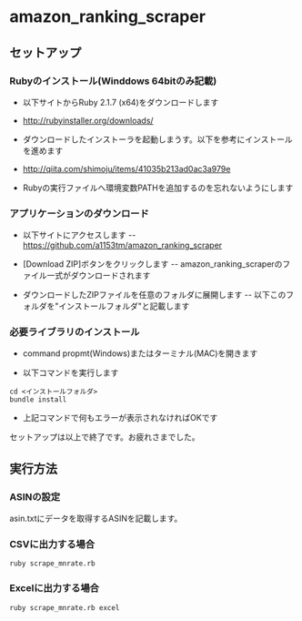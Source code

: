 # amazon_ranking_scraper

## セットアップ

### Rubyのインストール(Winddows 64bitのみ記載)

- 以下サイトからRuby 2.1.7 (x64)をダウンロードします
 - http://rubyinstaller.org/downloads/

- ダウンロードしたインストーラを起動しまうす。以下を参考にインストールを進めます
 - http://qiita.com/shimoju/items/41035b213ad0ac3a979e
 - Rubyの実行ファイルへ環境変数PATHを追加するのを忘れないようにします

### アプリケーションのダウンロード

- 以下サイトにアクセスします
-- https://github.com/a1153tm/amazon_ranking_scraper

- [Download ZIP]ボタンをクリックします
-- amazon_ranking_scraperのファイル一式がダウンロードされます

- ダウンロードしたZIPファイルを任意のフォルダに展開します
-- 以下このフォルダを"インストールフォルダ"と記載します

### 必要ライブラリのインストール

- command propmt(Windows)またはターミナル(MAC)を開きます

- 以下コマンドを実行します

```
cd <インストールフォルダ>
bundle install
```

- 上記コマンドで何もエラーが表示されなければOKです

セットアップは以上で終了です。お疲れさまでした。

## 実行方法

### ASINの設定
asin.txtにデータを取得するASINを記載します。

### CSVに出力する場合
```
ruby scrape_mnrate.rb
```

### Excelに出力する場合
```
ruby scrape_mnrate.rb excel
```
